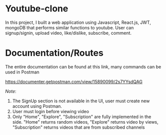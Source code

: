 # Youtube-clone
In this project, I built a web application using Javascript, React.js, JWT, mongoDB that performs similar functions to youtube. User can signup/signin, upload video, like/dislike, subscribe, comment.

# Documentation/Routes
The entire documentation can be found at this link, many commands can be used in Postman

https://documenter.getpostman.com/view/15890099/2s7YYsdQAG

*Note*: 
1. The SignUp section is not available in the UI, user must create new account using Postman. 
2. User must login before viewing video
3. Only "Home", "Explore", "Subscription" are fully implemented in the side. "Home" returns random videos, "Explore" returns video by views, "Subscription" returns videos that are from subscribed channels


